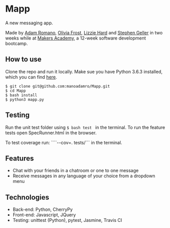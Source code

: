 # Mapp

A new messaging app.

Made by [Adam Romano](https://github.com/manoadamro), [Olivia Frost](https://github.com/ofrost617), [Lizzie Hard](https://github.com/lizh90) and [Stephen Geller](https://github.com/stephengeller) in two weeks while at [Makers Academy](http://makersacademy.com), a 12-week software development bootcamp.


## How to use

Clone the repo and run it locally. Make sue you have Python 3.6.3 installed, which you can find [here](https://www.python.org/downloads/mac-osx/).

```
$ git clone git@github.com:manoadamro/Mapp.git
$ cd Mapp
$ bash install
$ python3 mapp.py
```

## Testing

Run the unit test folder using ```$ bash test ``` in the terminal.
To run the feature tests open SpecRunner.html in the browser.

To test coverage run: ````--cov=. tests/``` in the terminal.

## Features

* Chat with your friends in a chatroom or one to one message
* Receive messages in any language of your choice from a dropdown menu

## Technologies

  - Back-end: Python, CherryPy
  - Front-end: Javascript, JQuery
  - Testing: unittest (Python), pytest, Jasmine, Travis CI

